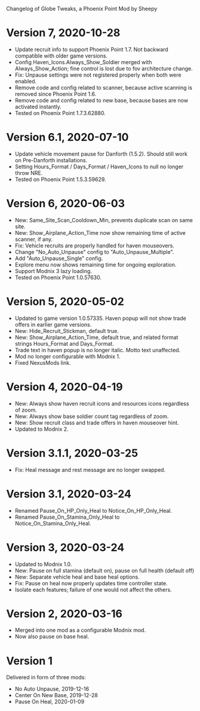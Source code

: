 Changelog of Globe Tweaks, a Phoenix Point Mod by Sheepy

# Version 7, 2020-10-28

* Update recruit info to support Phoenix Point 1.7.  Not backward compatible with older game versions.
* Config Haven_Icons.Always_Show_Soldier merged with Always_Show_Action; fine control is lost due to fov architecture change.
* Fix: Unpause settings were not registered properly when both were enabled.
* Remove code and config related to scanner, because active scanning is removed since Phoenix Point 1.6.
* Remove code and config related to new base, because bases are now activated instantly.
* Tested on Phoenix Point 1.7.3.62880.

# Version 6.1, 2020-07-10

* Update vehicle movement pause for Danforth (1.5.2).  Should still work on Pre-Danforth installations.
* Setting Hours_Format / Days_Format / Haven_Icons to null no longer throw NRE.
* Tested on Phoenix Point 1.5.3.59629.

# Version 6, 2020-06-03

* New: Same_Site_Scan_Cooldown_Min, prevents duplicate scan on same site.
* New: Show_Airplane_Action_Time now show remaining time of active scanner, if any.
* Fix: Vehicle recruits are properly handled for haven mouseovers.
* Change "No_Auto_Unpause" config to "Auto_Unpause_Multiple".
* Add "Auto_Unpause_Single" config.
* Explore menu now shows remaining time for ongoing exploration.
* Support Modnix 3 lazy loading.
* Tested on Phoenix Point 1.0.57630.

# Version 5, 2020-05-02

* Updated to game version 1.0.57335.  Haven popup will not show trade offers in earlier game versions.
* New: Hide_Recruit_Stickman, default true.
* New: Show_Airplane_Action_Time, default true, and related format strings Hours_Format and Days_Format.
* Trade text in haven popup is no longer italic.  Motto text unaffected.
* Mod no longer configurable with Modnix 1.
* Fixed NexusMods link.

# Version 4, 2020-04-19

* New: Always show haven recruit icons and resources icons regardless of zoom.
* New: Always show base soldier count tag regardless of zoom.
* New: Show recruit class and trade offers in haven mouseover hint.
* Updated to Modnix 2.

# Version 3.1.1, 2020-03-25

* Fix: Heal message and rest message are no longer swapped.

# Version 3.1, 2020-03-24

* Renamed Pause_On_HP_Only_Heal to Notice_On_HP_Only_Heal.
* Renamed Pause_On_Stamina_Only_Heal to Notice_On_Stamina_Only_Heal.

# Version 3, 2020-03-24

* Updated to Modnix 1.0.
* New: Pause on full stamina (default on), pause on full health (default off)
* New: Separate vehicle heal and base heal options.
* Fix: Pause on heal now properly updates time controller state.
* Isolate each features; failure of one would not affect the others.

# Version 2, 2020-03-16

* Merged into one mod as a configurable Modnix mod.
* Now also pause on base heal.

# Version 1

Delivered in form of three mods:

* No Auto Unpause, 2019-12-16
* Center On New Base, 2019-12-28
* Pause On Heal, 2020-01-09